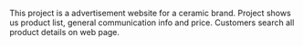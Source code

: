 This project is a advertisement website for a ceramic brand.
Project shows us product list, general communication info and price. Customers search all product details on web page.
